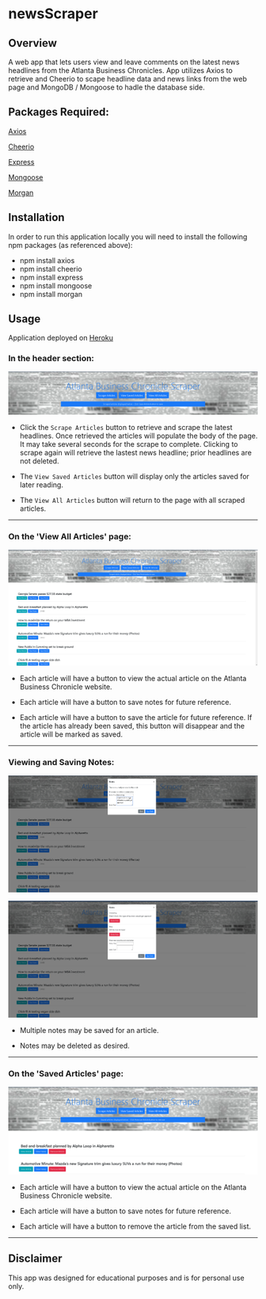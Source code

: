 # newsScraper

## Overview

A web app that lets users view and leave comments on the latest news headlines from the Atlanta Business Chronicles.  App utilizes Axios to retrieve and Cheerio to scape headline data and news links from the web page and MongoDB / Mongoose to hadle the database side.

## Packages Required:

[Axios](https://www.npmjs.com/package/axios)

[Cheerio](https://www.npmjs.com/package/cheerio)

[Express](https://www.npmjs.com/package/express)

[Mongoose](https://www.npmjs.com/package/mongoose)

[Morgan](https://www.npmjs.com/package/morgan)

## Installation

In order to run this application locally you will need to install the following npm packages (as referenced above):

* npm install axios
* npm install cheerio
* npm install express
* npm install mongoose
* npm install morgan

## Usage

Application deployed on [Heroku](https://intense-sea-39339.herokuapp.com/)

### In the header section:


![newsScraper-1](newsScraper-1.png)

* Click the `Scrape Articles` button to retrieve and scrape the latest headlines.  Once retrieved the articles will populate the body of the page.  It may take several seconds for the scrape to complete.  Clicking to scrape again will retrieve the lastest news headline; prior headlines are not deleted.

* The `View Saved Articles` button will display only the articles saved for later reading.

* The `View All Articles` button will return to the page with all scraped articles.

***

### On the 'View All Articles' page:


![newsScraper-2](newsScraper-2.png)

* Each article will have a button to view the actual article on the Atlanta Business Chronicle website.

* Each article will have a button to save notes for future reference.

* Each article will have a button to save the article for future reference.  If the article has already been saved, this button will disappear and the article will be marked as saved.

***

### Viewing and Saving Notes:


![newsScraper-3](newsScraper-3.png)

![newsScraper-4](newsScraper-4.png)

* Multiple notes may be saved for an article.

* Notes may be deleted as desired.

***

### On the 'Saved Articles' page:


![newsScraper-5](newsScraper-5.png)

* Each article will have a button to view the actual article on the Atlanta Business Chronicle website.

* Each article will have a button to save notes for future reference.

* Each article will have a button to remove the article from the saved list.

***

## Disclaimer

This app was designed for educational purposes and is for personal use only. 



